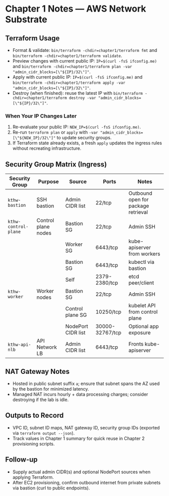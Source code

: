 # Chapter 1 Notes — AWS Network Substrate

## Terraform Usage
- Format & validate: `bin/terraform -chdir=chapter1/terraform fmt` and `bin/terraform -chdir=chapter1/terraform validate`.
- Preview changes with current public IP: `IP=$(curl -fsS ifconfig.me)` and `bin/terraform -chdir=chapter1/terraform plan -var "admin_cidr_blocks=[\"${IP}/32\"]"`.
- Apply with current public IP: `IP=$(curl -fsS ifconfig.me)` and `bin/terraform -chdir=chapter1/terraform apply -var "admin_cidr_blocks=[\"${IP}/32\"]"`.
- Destroy (when finished): reuse the latest IP with `bin/terraform -chdir=chapter1/terraform destroy -var "admin_cidr_blocks=[\"${IP}/32\"]"`.

### When Your IP Changes Later
1. Re-evaluate your public IP: `NEW_IP=$(curl -fsS ifconfig.me)`.
2. Re-run `terraform plan` or `apply` with `-var "admin_cidr_blocks=[\"${NEW_IP}/32\"]"` to update security groups.
3. If Terraform state already exists, a fresh `apply` updates the ingress rules without recreating infrastructure.

## Security Group Matrix (Ingress)
| Security Group | Purpose | Source | Ports | Notes |
| --- | --- | --- | --- | --- |
| `kthw-bastion` | SSH bastion | Admin CIDR list | 22/tcp | Outbound open for package retrieval |
| `kthw-control-plane` | Control plane nodes | Bastion SG | 22/tcp | Admin SSH |
|  |  | Worker SG | 6443/tcp | kube-apiserver from workers |
|  |  | Bastion SG | 6443/tcp | kubectl via bastion |
|  |  | Self | 2379-2380/tcp | etcd peer/client |
| `kthw-worker` | Worker nodes | Bastion SG | 22/tcp | Admin SSH |
|  |  | Control plane SG | 10250/tcp | kubelet API from control plane |
|  |  | NodePort CIDR list | 30000-32767/tcp | Optional app exposure |
| `kthw-api-nlb` | API Network LB | Admin CIDR list | 6443/tcp | Fronts kube-apiserver |

## NAT Gateway Notes
- Hosted in public subnet suffix `a`; ensure that subnet spans the AZ used by the bastion for minimized latency.
- Managed NAT incurs hourly + data processing charges; consider destroying if the lab is idle.

## Outputs to Record
- VPC ID, subnet ID maps, NAT gateway ID, security group IDs (exported via `terraform output --json`).
- Track values in Chapter 1 summary for quick reuse in Chapter 2 provisioning scripts.

## Follow-up
- Supply actual admin CIDR(s) and optional NodePort sources when applying Terraform.
- After EC2 provisioning, confirm outbound internet from private subnets via bastion (curl to public endpoints).
